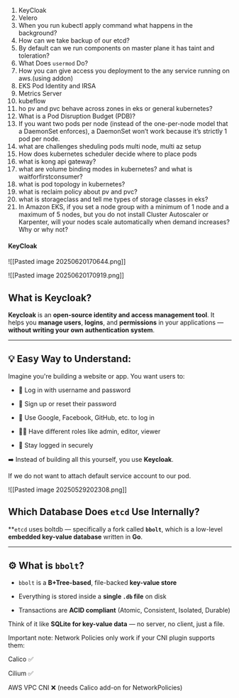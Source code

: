 
1. KeyCloak
2. Velero
3. When you run kubectl apply command what happens in the background?
4. How can we take backup of our etcd?
5. By default can we run components on master plane it has taint and toleration?
6. What Does `usermod` Do?
7. How you can give access you deployment to the any service running on aws.(using addon)
8. EKS Pod Identity and IRSA
9. Metrics Server
10. kubeflow
11. ho pv and pvc behave across zones in eks or general kubernetes?
12. What is a Pod Disruption Budget (PDB)?
13. If you want two pods per node (instead of the one-per-node model that a DaemonSet enforces), a DaemonSet won’t work because it’s strictly 1 pod per node.
14. what are challenges sheduling pods multi node, multi az setup
15. How does kubernetes scheduler decide where to place pods
16. what is kong api gateway?
17. what are volume binding modes in kubernetes? and what is waitforfirstconsumer?
18. what is pod topology in kubernetes?
19. what is reclaim policy about pv and pvc?
20. what is storageclass and tell me types of storage classes in eks?
21. In Amazon EKS, if you set a node group with a minimum of 1 node and a maximum of 5 nodes, but you do not install Cluster Autoscaler or Karpenter, will your nodes scale automatically when demand increases? Why or why not?






#### KeyCloak

![[Pasted image 20250620170644.png]]


![[Pasted image 20250620170919.png]]


## What is **Keycloak**?

**Keycloak** is an **open-source identity and access management tool**. It helps you **manage users**, **logins**, and **permissions** in your applications — **without writing your own authentication system**.

---

## 💡 Easy Way to Understand:

Imagine you're building a website or app. You want users to:

- 🔐 Log in with username and password
    
- 📧 Sign up or reset their password
    
- 👥 Use Google, Facebook, GitHub, etc. to log in
    
- 🧑‍⚖️ Have different roles like admin, editor, viewer
    
- 🔁 Stay logged in securely
    

➡️ Instead of building all this yourself, you use **Keycloak**.


If we do not want to attach default service account to our pod.

![[Pasted image 20250529202308.png]]



## Which Database Does `etcd` Use Internally?

**`etcd` uses boltdb — specifically a fork called **`bbolt`**, which is a low-level **embedded key-value database** written in **Go**.

---

## ⚙️ What is `bbolt`?

- `bbolt` is a **B+Tree-based**, file-backed **key-value store**
    
- Everything is stored inside a **single `.db` file** on disk
    
- Transactions are **ACID compliant** (Atomic, Consistent, Isolated, Durable)
    

Think of it like **SQLite for key-value data** — no server, no client, just a file.




 Important note:
Network Policies only work if your CNI plugin supports them:

Calico ✅

Cilium ✅

AWS VPC CNI ❌ (needs Calico add-on for NetworkPolicies)


